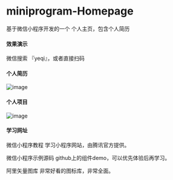 # miniprogram-Homepage
基于微信小程序开发的一个 个人主页，包含个人简历

#### 效果演示
微信搜索 『yeqi』，或者直接扫码


#### 个人简历
![image](https://user-images.githubusercontent.com/53503115/109795704-36979b80-7c52-11eb-9f91-b5126a4bde1c.png)

#### 个人项目
![image](https://user-images.githubusercontent.com/53503115/109795779-57f88780-7c52-11eb-8e06-fe06824d00d3.png)

#### 学习网址
微信小程序教程 学习小程序网站，由腾讯官方提供。

微信小程序示例源码 github上的组件demo，可以优先体验后再学习。

阿里矢量图库 非常好看的图标库，非常全面。
